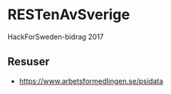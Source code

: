 # RESTenAvSverige
HackForSweden-bidrag 2017


## Resuser

* <https://www.arbetsformedlingen.se/psidata>